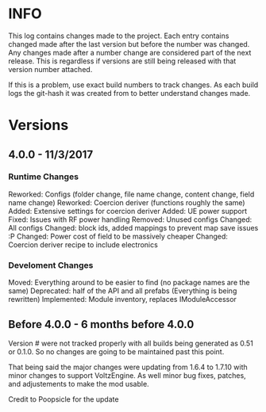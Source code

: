 # INFO
This log contains changes made to the project. Each entry contains changed made after the last version but before the number was changed. Any changes made after a number change are considered part of the next release. This is regardless if versions are still being released with that version number attached. 

If this is a problem, use exact build numbers to track changes. As each build logs the git-hash it was created from to better understand changes made.

# Versions
## 4.0.0 - 11/3/2017
### Runtime Changes
Reworked: Configs (folder change, file name change, content change, field name change)
Reworked: Coercion deriver (functions roughly the same)
Added: Extensive settings for coercion deriver
Added: UE power support
Fixed: Issues with RF power handling
Removed: Unused configs
Changed: All configs
Changed: block ids, added mappings to prevent map save issues :P
Changed: Power cost of field to be massively cheaper
Changed: Coercion deriver recipe to include electronics


### Develoment Changes
Moved: Everything around to be easier to find (no package names are the same)
Deprecated: half of the API and all prefabs (Everything is being rewritten)
Implemented: Module inventory, replaces IModuleAccessor

## Before 4.0.0 - 6 months before 4.0.0
Version # were not tracked properly with all builds being generated as 0.51 or 0.1.0. So no changes are going to be maintained past this point.

That being said the major changes were updating from 1.6.4 to 1.7.10 with minor changes to support VoltzEngine. As well minor bug fixes, patches, and adjustements to make the mod usable.

Credit to Poopsicle for the update
